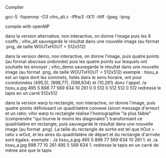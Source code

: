 Compiler

gcc-5 -fopenmp -O3 viho_alt.c -lfftw3 -lX11 -ltiff -ljpeg -lpng

compile with openMP



dans la version alternative, non interactive, on donne l'image puis les 9 coeffs ; viho_alt sauvegarde le résultat dans une nouvelle image (au format .png, de taille WOUTxHOUT = 512x512)

dans la version démo, non interactive, on donne l'image, puis quatre points (au format abscisse ordonnée) puis les quatre points sur lesquels ont souhaite les envoyer ; viho_demo sauvegarde le résultat dans une nouvelle image (au format .png, de taille WOUTxHOUT = 512x512)
exemple : tissu_a est un tapis dont les sommets, listés dans le sens horaire, ont pour coordonnées (495,5), (898,77), (596,634) et (10,261) donc l'appel
  ./a tissu_a.jpg 495 5 898 77 569 634 10 261 0 0 512 0 512 512 0 512
  redresse le tapis en un carré 512x512

dans la version warp to rectangle, non interactive, on donne l'image, puis quatre points définissant un quadrilatère convexe (sinon message d'erreur) et un ratio; viho warp to rectangle réalise l'homographie "la plus faible" (comprendre "qui tourne le moins les diagonales") transformant ce quadrilatère en rectangle, puis sauvegarde le résultat dans une nouvelle image (au format .png). La taille du rectangle de sortie est tel que hOut = ratio x wOut, et les aires du quadrilatère de départ et du rectangle d'arrivée sont égales.
exemple : 
  ./a tissu_a.jpg 495 5 898 77 569 634 10 261 1.
  et
  ./a tissu_a.jpg 898 77 10 261 495 5 569 634 1.
  redresse le tapis en un carré de même aire que le tapis
